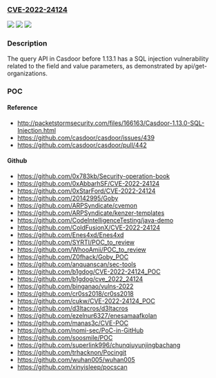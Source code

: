 ### [CVE-2022-24124](https://cve.mitre.org/cgi-bin/cvename.cgi?name=CVE-2022-24124)
![](https://img.shields.io/static/v1?label=Product&message=n%2Fa&color=blue)
![](https://img.shields.io/static/v1?label=Version&message=n%2Fa&color=blue)
![](https://img.shields.io/static/v1?label=Vulnerability&message=n%2Fa&color=brighgreen)

### Description

The query API in Casdoor before 1.13.1 has a SQL injection vulnerability related to the field and value parameters, as demonstrated by api/get-organizations.

### POC

#### Reference
- http://packetstormsecurity.com/files/166163/Casdoor-1.13.0-SQL-Injection.html
- https://github.com/casdoor/casdoor/issues/439
- https://github.com/casdoor/casdoor/pull/442

#### Github
- https://github.com/0x783kb/Security-operation-book
- https://github.com/0xAbbarhSF/CVE-2022-24124
- https://github.com/0xStarFord/CVE-2022-24124
- https://github.com/20142995/Goby
- https://github.com/ARPSyndicate/cvemon
- https://github.com/ARPSyndicate/kenzer-templates
- https://github.com/CodeIntelligenceTesting/java-demo
- https://github.com/ColdFusionX/CVE-2022-24124
- https://github.com/Enes4xd/Enes4xd
- https://github.com/SYRTI/POC_to_review
- https://github.com/WhooAmii/POC_to_review
- https://github.com/Z0fhack/Goby_POC
- https://github.com/anquanscan/sec-tools
- https://github.com/b1gdog/CVE-2022-24124_POC
- https://github.com/b1gdog/cve_2022_24124
- https://github.com/binganao/vulns-2022
- https://github.com/cr0ss2018/cr0ss2018
- https://github.com/cukw/CVE-2022-24124_POC
- https://github.com/d3ltacros/d3ltacros
- https://github.com/ezelnur6327/enesamaafkolan
- https://github.com/manas3c/CVE-POC
- https://github.com/nomi-sec/PoC-in-GitHub
- https://github.com/soosmile/POC
- https://github.com/superlink996/chunqiuyunjingbachang
- https://github.com/trhacknon/Pocingit
- https://github.com/wuhan005/wuhan005
- https://github.com/xinyisleep/pocscan

